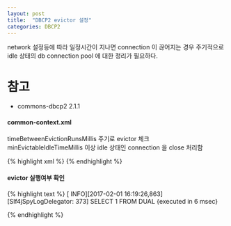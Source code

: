 ```yaml
---
layout: post
title:  "DBCP2 evictor 설정"
categories: DBCP2
---
```

network 설정등에 따라 일정시간이 지나면 connection 이 끊어지는 경우 주기적으로 idle  상태의 db connection pool 에 대한 정리가 필요하다.

# 참고
* commons-dbcp2 2.1.1

####  common-context.xml
timeBetweenEvictionRunsMillis 주기로 evictor 체크
minEvictableIdleTimeMillis 이상 idle 상태인 connection 을 close 처리함

 {% highlight xml %}
<bean id="dataSource.main" class="org.apache.commons.dbcp2.BasicDataSource" destroy-method="close" >
	<property name="driverClassName" value="${jdbc.main.driver}" /> 
	<property name="url" value="${jdbc.main.url}" /> 
	<property name="username" value="${jdbc.main.username}" /> 
	<property name="password" value="${jdbc.main.password}" /> 
	<property name="maxTotal" value="5" />
	<property name="maxIdle" value="5" />
	<property name="maxWaitMillis" value="30000" />
	<property name="validationQuery" value="${jdbc.main.poolPingQuery}" />
	<property name="testOnBorrow" value="false" />
	<property name="timeBetweenEvictionRunsMillis" value="120000"/>
	<property name="minEvictableIdleTimeMillis" value="120000"/>
	<property name="testWhileIdle" value="true" />
	<property name="maxOpenPreparedStatements" value="5" />
	<property name="poolPreparedStatements" value="true" />
</bean> 
{% endhighlight %}
	
#### evictor 실행여부 확인 
{% highlight text %}
[ INFO][2017-02-01 16:19:26,863][Slf4jSpyLogDelegator: 373] SELECT 1 FROM DUAL
 {executed in 6 msec}

{% endhighlight %}
  
